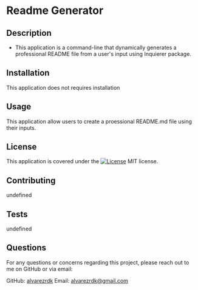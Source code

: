 # Readme Generator

## Description
* This application is a command-line that dynamically generates a professional README file from a user's input using Inquierer package.

## Installation
This application does not requires installation

## Usage
This application allow users to create a proessional README.md file using their inputs.

## License
This application is covered under the [![License](https://img.shields.io/badge/License-MIT-blue.svg)](https://opensource.org/licenses/MIT) MIT license.


## Contributing
undefined

## Tests
undefined

## Questions
For any questions or concerns regarding this project, please reach out to me on GitHub or via email:

GitHub: [alvarezrdk](https://github.com/alvarezrdk)
Email: alvarezrdk@gmail.com
